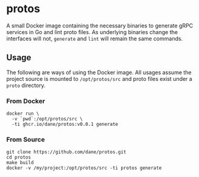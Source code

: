 # protos

A small Docker image containing the necessary binaries to generate gRPC services
in Go and lint proto files. As underlying binaries change the interfaces will
not, `generate` and `lint` will remain the same commands.

## Usage

The following are ways of using the Docker image. All usages assume the project
source is mounted to `/opt/protos/src` and proto files exist under a `proto`
directory.

### From Docker

```
docker run \
  -v `pwd`:/opt/protos/src \
  -ti ghcr.io/dane/protos:v0.0.1 generate
```

### From Source

```
git clone https://github.com/dane/protos.git
cd protos
make build
docker -v /my/project:/opt/protos/src -ti protos generate
```
